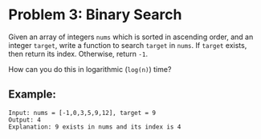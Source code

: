 # Problem 3: Binary Search

Given an array of integers `nums` which is sorted in ascending order, and an integer `target`, write a function to search `target` in `nums`. If `target` exists, then return its index. Otherwise, return `-1`.

How can you do this in logarithmic (`log(n)`) time?

## Example:

```
Input: nums = [-1,0,3,5,9,12], target = 9
Output: 4
Explanation: 9 exists in nums and its index is 4
```